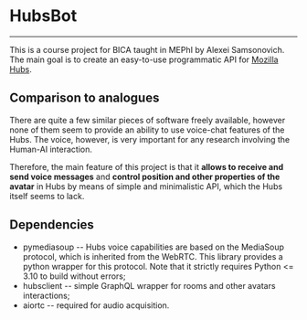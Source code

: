 # HubsBot

---

This is a course project for BICA taught in MEPhI by Alexei Samsonovich.
The main goal is to create an easy-to-use programmatic API for [Mozilla Hubs](https://hubs.mozilla.com/).

## Comparison to analogues

There are quite a few similar pieces of software freely available, however none of them seem to provide an ability to use voice-chat features of the Hubs.
The voice, however, is very important for any research involving the Human-AI interaction.

Therefore, the main feature of this project is that it **allows to receive and send voice messages** and **control position and other properties of the avatar** in Hubs by means of simple and minimalistic API, which the Hubs itself seems to lack.

## Dependencies

- pymediasoup -- Hubs voice capabilities are based on the MediaSoup protocol, which is inherited from the WebRTC.
This library provides a python wrapper for this protocol. Note that it strictly requires Python <= 3.10 to build without errors;
- hubsclient -- simple GraphQL wrapper for rooms and other avatars interactions;
- aiortc -- required for audio acquisition.

